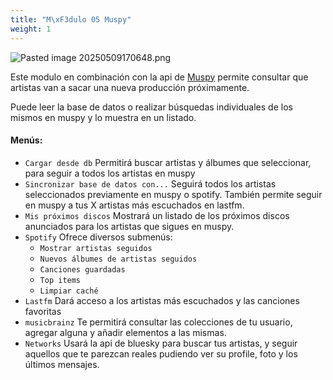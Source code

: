 ```yaml
---
title: "M\xF3dulo 05 Muspy"
weight: 1
---
```


![Pasted image 20250509170648.png](Pasted-image-20250509170648.png)

Este modulo en combinación con la api de [Muspy](https://muspy.com/) permite consultar que artistas van a sacar una nueva producción próximamente.

Puede leer la base de datos o realizar búsquedas individuales de los mismos en muspy  y lo muestra en un listado.

#### Menús:

- `Cargar desde db` Permitirá buscar artistas y álbumes que seleccionar, para seguir a todos los artistas en muspy
- `Sincronizar base de datos con...` Seguirá todos los artistas seleccionados previamente en muspy o spotify. También permite seguir en muspy a tus X artistas más escuchados en lastfm.
- `Mis próximos discos` Mostrará un listado de los próximos discos anunciados para los artistas que sigues en muspy.
- `Spotify` Ofrece diversos submenús:
	- `Mostrar artistas seguidos`
	- `Nuevos álbumes de artistas seguidos`
	- `Canciones guardadas`
	- `Top items`
	- `Limpiar caché`
- `Lastfm` Dará acceso a los artistas más escuchados y las canciones favoritas
- `musicbrainz` Te permitirá consultar las colecciones de tu usuario, agregar alguna y añadir elementos a las mismas.
- `Networks` Usará la api de bluesky para buscar tus artistas, y seguir aquellos que te parezcan reales pudiendo ver su profile, foto y los últimos mensajes.


